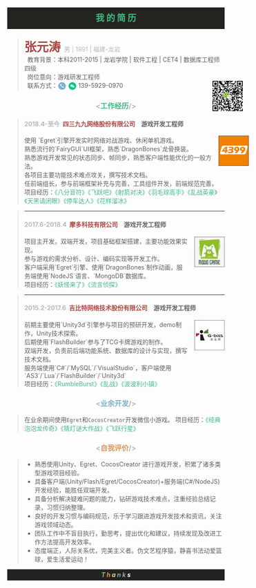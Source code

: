 <p style="background-color:#23241F; width:100%; height:50px;line-height:50px;text-align:center;font-size:20px">
<strong>
<span style="color:#42B983">我 的 简 历</span>
</strong>
</p>

><span style="font-size:28px;color:#ab4642;">**张元涛**&nbsp;<span style="color:#b8b8b8;font-size:14px;">男 | 1991 | 福建-龙岩</span></span><br>
>&ensp;教育背景：本科2011-2015 | 龙岩学院 | 软件工程 | CET4 | 数据库工程师四级<br>
>&ensp;岗位意向：游戏研发工程师<br>
>&ensp;联系方式：<img src="assets/电话2.png"  width="20" height="20" type="image/jpeg" style="vertical-align: middle;"> <img src="assets/微信1.png"  width="20" height="20" type="image/jpeg"  style="vertical-align: middle;"> 139-5929-0970
><img src="assets/code.jpg"  width="70" height="70" type="image/jpeg" style="float: right;margin-bottom: -3em; margin-right: -3em;">

### <center><span style="color:#b8b8b8"><<span style="color:#42B983">工作经历</span>/></span></center>

>#### <span style="color:#b8b8b8">2018.4-至今</span>&ensp;<span style="color:#ab4642">四三九九网络股份有限公司</span>&ensp;&ensp;游戏开发工程师 
><img src="assets/4399.png"  width="70" height="70" type="image/jpeg" style="float: right; margin-right: -4em; "> 
>使用 `Egret`引擎开发实时网络对战游戏、休闲单机游戏。<br>
>熟悉流行的`FairyGUI`UI框架，熟悉`DragonBones`龙骨换装。<br>
>熟悉游戏开发常见的状态同步、帧同步，熟悉客户端性能优化的一般方法。<br>
>各项目主要功能技术难点攻关，撰写技术文档。<br>
>任前端组长，参与前端框架补充与完善，工具组件开发，前端规范完善。<br>
>项目经历：<span style="color:#42B983">《八分音符》《飞跃吧》《射箭对决》《羽毛球高手》《乱战英豪》《天黑请闭眼》《停车达人》《花样溜冰》

>---
>#### <span style="color:#b8b8b8">2017.6-2018.4</span>&ensp;<span style="color:#ab4642">摩多科技有限公司</span>&ensp;&ensp;游戏开发工程师
><img src="assets/modo.png"  width="70" height="70" type="image/jpeg" style="float: right;margin-bottom: 1em; margin-left: 1em;"> 
>项目主开发，双端开发，项目基础框架搭建，主要功能效果实现。<br>
>参与游戏的需求分析、设计、编码实现等开发工作。<br>
>客户端采用`Egret`引擎、使用`DragonBones`制作动画，服务端使用`NodeJS`语言、`MongoDB`数据库。<br>
>项目经历：<span style="color:#42B983">《妖怪来了》《流言侦探》</span>

>---
>#### <span style="color:#b8b8b8">2015.2-2017.6</span>&ensp;<span style="color:#ab4642">吉比特网络技术股份有限公司</span>&ensp;&ensp;游戏开发工程师
><img src="assets/gbits.png"  width="70" height="70" type="image/jpeg" style="float: right;margin-bottom: 1em; margin-left: 1em;"> 
>前期主要使用`Unity3d`引擎参与项目的预研开发，demo制作，Unity技术探索。<br>
>后期使用`FlashBuilder`参与了TCG卡牌游戏的制作。<br>
>双端开发，负责前后端功能系统、数据库的设计与实现，撰写技术文档。<br>
>服务端使用`C#`/`MySQL`/`VisualStudio`，客户端使用`AS3`/`Lua`/`FlashBuilder`/`Unity3d`<br>
>项目经历：<span style="color:#42B983">《RumbleBurst》《乱战》《波波利小镇》</span>

### <center><span style="color:#b8b8b8"><<span style="color:#7cafc2">业余开发</span>/></span></center>

>在业余期间使用`Egret`和`CocosCreator`开发微信小游戏。
>项目经历：<span style="color:#42B983">《经典泡泡龙传奇》《猜灯谜大作战》《飞跃行星》</span>

### <center><span style="color:#b8b8b8"><<span style="color:#dc9656">自我评价</span>/></span></center>
>+ 熟悉使用Unity、Egret、CocosCreator 进行游戏开发，积累了诸多类型游戏项目经验。<br>
>+ 具备客户端(Unity/Flash/Egret/CocosCreator)+服务端(C#/NodeJS)开发经验，能胜任双端开发。<br>
>+ 具备分析解决疑难问题的能力，钻研游戏技术难点，注重经验总结记录，习惯归纳整理。<br>
>+ 良好的开发习惯与编码规范，乐于学习跟进游戏开发技术和资讯，关注游戏领域动态。<br>
>+ 团队工作中不盲目执行，勤思考，提出优化和建议，持续发现及改进工作方法提高开发效率。<br>
>+ 态度端正，人际关系优，完美主义者。伪文艺程序猿，静喜书法动爱篮球，爱生活爱运动！<br>

<p style="background-color:#23241F; width:100%; height:26px;line-height:26px;text-align:center;font-size:14px">
<strong><i>
<span style="color:#a1b56c">T</span>
<span style="color:#dc9656">h</span>
<span style="color:#f7ca88">a</span>
<span style="color:#7cafc2">n</span>
<span style="color:#ba8baf">k</span>
<span style="color:#ffffff">s</span>
</i></strong>
</p>